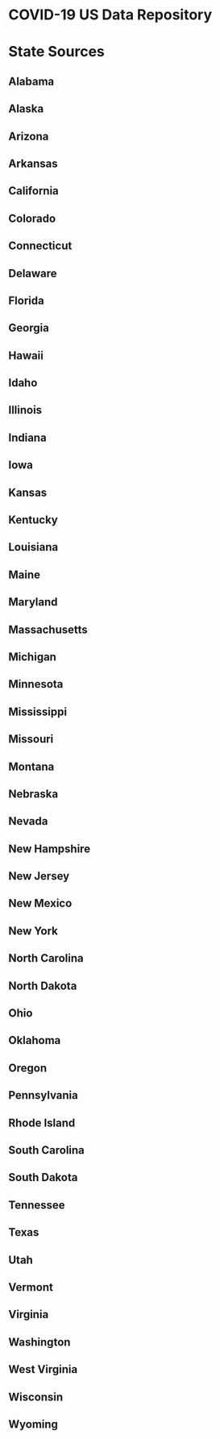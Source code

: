 # COVID-19 US Data Repository


# State Sources

## Alabama
## Alaska
## Arizona
## Arkansas
## California
## Colorado
## Connecticut
## Delaware
## Florida
## Georgia
## Hawaii
## Idaho
## Illinois
## Indiana
## Iowa
## Kansas
## Kentucky
## Louisiana
## Maine
## Maryland
## Massachusetts
## Michigan
## Minnesota
## Mississippi
## Missouri
## Montana
## Nebraska
## Nevada
## New Hampshire
## New Jersey
## New Mexico
## New York
## North Carolina
## North Dakota
## Ohio
## Oklahoma
## Oregon
## Pennsylvania
## Rhode Island
## South Carolina
## South Dakota
## Tennessee
## Texas
## Utah
## Vermont
## Virginia
## Washington
## West Virginia
## Wisconsin
## Wyoming